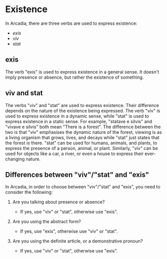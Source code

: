 # Existence

In Arcadia, there are three verbs are used to express existence:

- _exis_
- _viv_
- _stat_

## exis

The verb "exis" is used to express existence in a general sense.
It doesn't imply presence or absence, but rather the existence of something.

## viv and stat

The verbs "viv" and "stat" are used to express existence.
Their difference depends on the nature of the existence being expressed.
The verb "viv" is used to express existence in a dynamic sense, while "stat" is used to express existence in a static sense.
For example, "statave e silvis" and "vivave e silvis" both mean "There is a forest".
The difference between the two is that "viv" emphasises the dynamic nature of the forest, viewing is as a living organism that grows, lives, and decays while "stat" just states that the forest is there.
"stat" can be used for humans, animals, and plants, to express the presence of a person, animal, or plant.
Similarly, "viv" can be used for objects like a car, a river, or even a house to express their ever-changing nature.

## Differences between "viv"/"stat" and "exis"

In Arcadia, in order to choose between "viv"/"stat" and "exis", you need to consider the following:

1.  Are you talking about presence or absence?
    - If yes, use "viv" or "stat", otherwise use "exis".

1.  Are you using the abstract form?
    - If yes, use "exis", otherwise use "viv" or "stat".

1.  Are you using the definite article, or a demonstrative pronoun?
    - If yes, use "viv" or "stat", otherwise use "exis".
